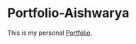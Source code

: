 # Portfolio-Aishwarya

This is my personal [Portfolio](https://a-manic.github.io/Portfolio-Aishwarya/).
